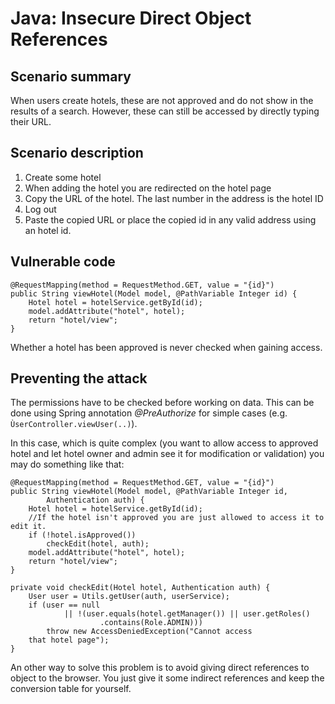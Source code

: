 Java: Insecure Direct Object References
=======================================

Scenario summary
----------------

When users create hotels, these are not approved and do not show in the
results of a search. However, these can still be accessed by directly typing
their URL.

Scenario description
--------------------

1. Create some hotel
2. When adding the hotel you are redirected on the hotel page
2. Copy the URL of the hotel. The last number in the address is the hotel ID
3. Log out
4. Paste the copied URL or place the copied id in any valid address
using an hotel id.

Vulnerable code
---------------

	@RequestMapping(method = RequestMethod.GET, value = "{id}")
	public String viewHotel(Model model, @PathVariable Integer id) {
		Hotel hotel = hotelService.getById(id);
		model.addAttribute("hotel", hotel);
		return "hotel/view";
	}

Whether a hotel has been approved is never checked when gaining access.

Preventing the attack
---------------------

The permissions have to be checked before working on data.
This can be done using Spring annotation *@PreAuthorize* for simple
cases (e.g. `ÙserController.viewUser(..)`). 

In this case, which is quite complex (you want to allow access to
approved hotel and let hotel owner and admin see it for modification
or validation) you may do something like that:

	@RequestMapping(method = RequestMethod.GET, value = "{id}")
	public String viewHotel(Model model, @PathVariable Integer id,
			Authentication auth) {
		Hotel hotel = hotelService.getById(id);		
		//If the hotel isn't approved you are just allowed to access it to edit it.
		if (!hotel.isApproved())
			checkEdit(hotel, auth);
		model.addAttribute("hotel", hotel);
		return "hotel/view";
	}
	
	private void checkEdit(Hotel hotel, Authentication auth) {
		User user = Utils.getUser(auth, userService);
		if (user == null
				|| !(user.equals(hotel.getManager()) || user.getRoles()
						.contains(Role.ADMIN)))
			throw new AccessDeniedException("Cannot access
		that hotel page");
	}
	
An other way to solve this problem is to avoid giving direct
references to object to the browser. You just give it some indirect
references and keep the conversion table for yourself.
